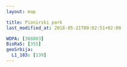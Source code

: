 ```yaml
---
layout: map

title: Pionirski park
last_modified_at: 2018-05-21T00:02:51+02:00

WDPA: [388803]
BioRaS: [355]
geoSrbija:
  L1_183: [139]
---
```

